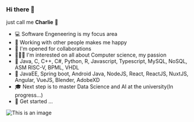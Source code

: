 ### Hi there 👋 
just call me **Charlie** 🦁

<!--
**legranddonfack/legranddonfack** is a ✨ _special_ ✨ repository because its `README.md` (this file) appears on your GitHub profile.

Here are some ideas to get you started:

- 🔭 I’m currently working on ...
- 🌱 I’m currently learning ...
- 👯 I’m looking to collaborate on ...
- 🤔 I’m looking for help with ...
- 💬 Ask me about ...
- 📫 How to reach me: ...
- 😄 Pronouns: ...
- ⚡ Fun fact: ...
-->
- 💻 Software Engeneering is my focus area
- 👯 Working with other people makes me happy
- 🤝 I'm opened for collaborations
- 👨🏾‍💻 I'm interested on all about Computer science, my passion
- 🎤 Java, C, C++, C#, Python, R, Javascript, Typescript, MySQL, NoSQL, ASM RISC-V, BPML, VHDL
- 🔧 JavaEE, Spring boot, Android Java, NodeJS, React, ReactJS, NuxtJS, Angular, VueJS, Blender, AdobeXD
- 🎓 Next step is to master Data Science and AI at the university(In progress...)
- 🚀 Get started ...

![This is an image](https://github.githubassets.com/images/mona-whisper.gif)
